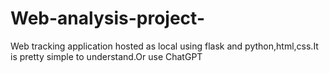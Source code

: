 # Web-analysis-project-
Web tracking application hosted as local using flask and python,html,css.It is pretty simple to understand.Or use ChatGPT
